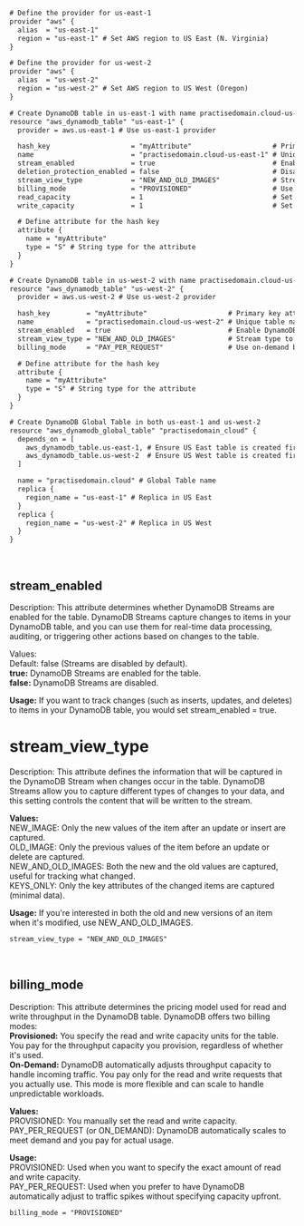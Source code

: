 ```xml
# Define the provider for us-east-1
provider "aws" {
  alias  = "us-east-1"
  region = "us-east-1" # Set AWS region to US East (N. Virginia)
}

# Define the provider for us-west-2
provider "aws" {
  alias  = "us-west-2"
  region = "us-west-2" # Set AWS region to US West (Oregon)
}

# Create DynamoDB table in us-east-1 with name practisedomain.cloud-us-east-1
resource "aws_dynamodb_table" "us-east-1" {
  provider = aws.us-east-1 # Use us-east-1 provider

  hash_key                    = "myAttribute"                    # Primary key attribute
  name                        = "practisedomain.cloud-us-east-1" # Unique table name for this region
  stream_enabled              = true                             # Enable DynamoDB Streams (optional)
  deletion_protection_enabled = false                            # Disable deletion protection (default is false)
  stream_view_type            = "NEW_AND_OLD_IMAGES"             # Stream type to capture both old and new images of records (optional)
  billing_mode                = "PROVISIONED"                    # Use provisioned capacity (steady workloads)
  read_capacity               = 1                                # Set read capacity units
  write_capacity              = 1                                # Set write capacity units

  # Define attribute for the hash key
  attribute {
    name = "myAttribute"
    type = "S" # String type for the attribute
  }
}

# Create DynamoDB table in us-west-2 with name practisedomain.cloud-us-west-2
resource "aws_dynamodb_table" "us-west-2" {
  provider = aws.us-west-2 # Use us-west-2 provider

  hash_key         = "myAttribute"                    # Primary key attribute
  name             = "practisedomain.cloud-us-west-2" # Unique table name for this region
  stream_enabled   = true                             # Enable DynamoDB Streams (optional)
  stream_view_type = "NEW_AND_OLD_IMAGES"             # Stream type to capture both old and new images (optional)
  billing_mode     = "PAY_PER_REQUEST"                # Use on-demand billing (for unpredictable workloads)

  # Define attribute for the hash key
  attribute {
    name = "myAttribute"
    type = "S" # String type for the attribute
  }
}

# Create DynamoDB Global Table in both us-east-1 and us-west-2
resource "aws_dynamodb_global_table" "practisedomain_cloud" {
  depends_on = [
    aws_dynamodb_table.us-east-1, # Ensure US East table is created first
    aws_dynamodb_table.us-west-2  # Ensure US West table is created first
  ]

  name = "practisedomain.cloud" # Global Table name
  replica {
    region_name = "us-east-1" # Replica in US East
  }
  replica {
    region_name = "us-west-2" # Replica in US West
  }
}

```
<br>

## **stream_enabled**
Description: This attribute determines whether DynamoDB Streams are enabled for the table. DynamoDB Streams capture changes to items in your DynamoDB table, and you can use them for real-time data processing, auditing, or triggering other actions based on changes to the table.

Values:
<br>Default: false (Streams are disabled by default).
<br>**true:** DynamoDB Streams are enabled for the table.
<br>**false:** DynamoDB Streams are disabled.<br>

**Usage:** 
If you want to track changes (such as inserts, updates, and deletes) to items in your DynamoDB table, you would set stream_enabled = true.<br>
# stream_view_type
Description: This attribute defines the information that will be captured in the DynamoDB Stream when changes occur in the table. DynamoDB Streams allow you to capture different types of changes to your data, and this setting controls the content that will be written to the stream.

**Values:** 
<br>NEW_IMAGE: Only the new values of the item after an update or insert are captured.
<br>OLD_IMAGE: Only the previous values of the item before an update or delete are captured.
<br>NEW_AND_OLD_IMAGES: Both the new and the old values are captured, useful for tracking what changed.
<br>KEYS_ONLY: Only the key attributes of the changed items are captured (minimal data).

**Usage:**
If you're interested in both the old and new versions of an item when it's modified, use NEW_AND_OLD_IMAGES.
```xml
stream_view_type = "NEW_AND_OLD_IMAGES"
```
<br>

## billing_mode
Description: This attribute determines the pricing model used for read and write throughput in the DynamoDB table. DynamoDB offers two billing modes:
<br>**Provisioned:** You specify the read and write capacity units for the table. You pay for the throughput capacity you provision, regardless of whether it's used.
<br>**On-Demand:** DynamoDB automatically adjusts throughput capacity to handle incoming traffic. You pay only for the read and write requests that you actually use. This mode is more flexible and can scale to handle unpredictable workloads.

**Values:**
<br>PROVISIONED: You manually set the read and write capacity.
<br>PAY_PER_REQUEST (or ON_DEMAND): DynamoDB automatically scales to meet demand and you pay for actual usage.

**Usage:**
<br>PROVISIONED: Used when you want to specify the exact amount of read and write capacity.
<br>PAY_PER_REQUEST: Used when you prefer to have DynamoDB automatically adjust to traffic spikes without specifying capacity upfront.

```xml
billing_mode = "PROVISIONED"
```
